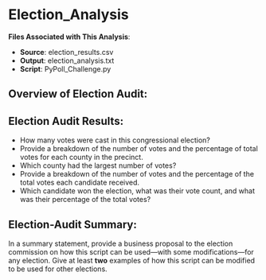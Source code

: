 # Election_Analysis

**Files Associated with This Analysis**:
* **Source**: election_results.csv
* **Output**: election_analysis.txt
* **Script**: PyPoll_Challenge.py 


## Overview of Election Audit: 

## Election Audit Results:

* How many votes were cast in this congressional election?
* Provide a breakdown of the number of votes and the percentage of total votes for each county in the precinct.
* Which county had the largest number of votes?
* Provide a breakdown of the number of votes and the percentage of the total votes each candidate received.
* Which candidate won the election, what was their vote count, and what was their percentage of the total votes?

## Election-Audit Summary: 
In a summary statement, provide a business proposal to the election commission on how this script can be used—with some modifications—for any election. Give at least **two** examples of how this script can be modified to be used for other elections.
